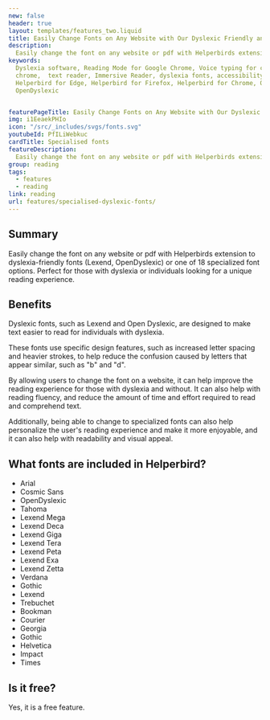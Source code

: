 ```yaml
---
new: false
header: true
layout: templates/features_two.liquid
title: Easily Change Fonts on Any Website with Our Dyslexic Friendly and Specialized Font Options
description:
  Easily change the font on any website or pdf with Helperbirds extension to dyslexia-friendly fonts (Lexend, OpenDyslexic) or one of 18 specialized font options. Perfect for those with dyslexia or individuals looking for a unique reading experience.
keywords:
  Dyslexia software, Reading Mode for Google Chrome, Voice typing for chrome, Text to speech for
  chrome,  text reader, Immersive Reader, dyslexia fonts, accessibility software, dyslexia software,
  Helperbird for Edge, Helperbird for Firefox, Helperbird for Chrome, Opendyslexic for Chrome,
  OpenDyslexic


featurePageTitle: Easily Change Fonts on Any Website with Our Dyslexic Friendly and Specialized Font Options
img: i1EeaekPHIo
icon: "/src/_includes/svgs/fonts.svg"
youtubeId: PfILiWebkuc
cardTitle: Specialised fonts
featureDescription:
  Easily change the font on any website or pdf with Helperbirds extension to dyslexia-friendly fonts (Lexend, OpenDyslexic) or one of 18 specialized font options. Perfect for those with dyslexia or individuals looking for a unique reading experience.
group: reading
tags: 
  - features
  - reading
link: reading
url: features/specialised-dyslexic-fonts/
---
```



## Summary

Easily change the font on any website or pdf with Helperbirds extension to dyslexia-friendly fonts (Lexend, OpenDyslexic) or one of 18 specialized font options. Perfect for those with dyslexia or individuals looking for a unique reading experience.

## Benefits

Dyslexic fonts, such as Lexend and Open Dyslexic, are designed to make text easier to read for individuals with dyslexia. 

These fonts use specific design features, such as increased letter spacing and heavier strokes, to help reduce the confusion caused by letters that appear similar, such as "b" and "d".

By allowing users to change the font on a website, it can help improve the reading experience for those with dyslexia and without. It can also help with reading fluency, and reduce the amount of time and effort required to read and comprehend text.

Additionally, being able to change to specialized fonts can also help personalize the user's reading experience and make it more enjoyable, and it can also help with readability and visual appeal.

## What fonts are included in Helperbird?

- Arial 
- Cosmic Sans 
- OpenDyslexic 
- Tahoma 
- Lexend Mega
- Lexend Deca
- Lexend Giga
- Lexend Tera
- Lexend Peta
- Lexend Exa
- Lexend Zetta
- Verdana 
- Gothic 
- Lexend 
- Trebuchet 
- Bookman 
- Courier 
- Georgia 
- Gothic 
- Helvetica 
- Impact 
- Times 


## Is it free?
Yes, it is a free feature.



